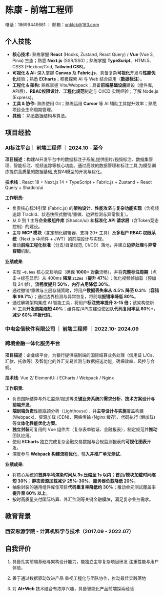 # 陈康 - 前端工程师

电话：18699449681 ｜ 邮箱：xnklck@163.com 

## 个人技能

- **核心技术:** 熟练掌握 **React** (Hooks, Zustand, React Query) / **Vue** (Vue 3, Pinia) 生态；熟悉 **Next.js** (SSR/SSG)；熟练掌握 **TypeScript**、HTML5、CSS3 (Flexbox/Grid, **Tailwind CSS**)。
- **可视化 & AI:** 深入掌握 **Canvas** 及 **Fabric.js**，具备复杂**可视化**开发与**性能优化**经验；熟悉 **ECharts**；积极探索 AI 与 Web 结合应用（**数据标注**）。
- **工程化 & 架构:** 熟练掌握 Vite/Webpack；具备**前端基础设施**建设（组件库, API层）、**RBAC权限设计**、**工程化规范**制定与 CI/CD 实践经验；了解 Node.js (Express)。
- **工具 & 协作:** 熟练使用 Git；熟练运用 **Cursor** 等 AI 辅助工具提升效率；熟悉项目全生命周期管理。
- **其他：** 熟悉数据结构与算法。

## 项目经验

### **AI标注平台**｜ 前端工程师 ｜  2024.10 - 至今

**项目描述**：构建AI开发平台中的数据标注子系统,提供图片/视频标注、数据集管理、智能标注、视频追踪等核心功能。通过高效的数据管理和标注工具,为模型训练提供高质量的数据基础,支撑AI模型的开发与优化。

**技术栈**：React 18 + Next.js 14 + TypeScript + Fabric.js + Zustand + React Query + Shadcn/ui

**工作职责:**

- 负责核心标注引擎 (Fabric.js) 的**架构设计**、**性能攻坚**与**复杂功能实现**（含视频追踪 TrackId、状态快照式撤销/重做、边界检测与异常恢复）。
- 从 0 到 1 主导**企业级组件库** (Shadcn/ui) 和**标准化 API 请求层**（含Token竞态控制）的建设。
- 主导 **MCP 模块**（含定制化编辑器，支持 20+ 工具）及**多租户 RBAC 权限系统**（Next.js 中间件 + JWT）的前端设计与实现。
- 推动**前端工程化标准**（分支/目录规范, CI/CD）落地，并建立**边界处理**与**异常容错**机制。

**业绩成果**:

- 实现 **`~0.6ms`** 核心交互响应（确保 **1000+ 对象**流畅），并将**完整标注周期**（点击->标签显示）从 400ms **降至 `212ms`**（**提升 47%**）；优化视频帧加载（预加载 24 帧），**流畅度提升 50%**，**内存占用降低 30%**。
-  通过撤销/重做与三层存储策略，将用户**数据丢失率从 4.5% 降至 0.3%**（**容错率 99.7%**）；通过边界检测与异常恢复，将前端**报错率降低 80%**。
-  通过解耦架构集成 AI 智能工具，将用户**标注效率提升 3-15 倍**；该架构使新 AI 工具**开发周期缩短 40%**；组件库/API库建设使团队**代码复用率达 80%+**，**减少 60% 样板代码**。

### 中电金信软件有限公司 ｜ 前端工程师 ｜ 2022.10- 2024.09

### 跨境金融一体化服务平台 

**项目描述**：企业级平台，为银行提供端到端的国际结算业务处理（信用证 L/Cs、汇款、托收等）及智能化的外汇交易监测与数据报送功能，确保效率、风控与合规。

**技术栈**: Vue 2/ ElementUI / ECharts / Webpack / Nginx

**工作职责:**

- 负责国际结算与外汇监测/报送等**关键业务系统**的**需求分析、技术方案设计与前端开发**。
- **端到端负责**性能瓶颈分析（Lighthouse），并**主导设计与实施**覆盖构建 (Webpack)、资源加载 (CDN)、网络传输 (Nginx 缓存)、代码执行 (懒加载) 等**立体化性能优化方案**。
- **独立封装**可复用的 Vue 组件库（复杂表单验证、金融报表），制定规范并**推动**团队应用。
- 使用 **ECharts** 独立完成复杂金融交易数据与合规监测报表的**可视化图表**开发。
- 深度参与 **Webpack 构建流程优化**，**引入并推广单元测试**。

**业绩成果:**

- 将核心系统的**首屏平均渲染时间从 3s 压缩至 1s 以内**；**首页/模块加载时间缩短 30%**；**静态资源加载减少 25%-30%**，**服务器负载降低 20%**。
- 抽象封装的通用组件库使项目**代码重复率降低约 30%**；推动单元测试覆盖率**提升至 80% 以上**。
- 按时高质量交付国际结算、外汇监测等关键金融模块，满足复杂业务需求。

## 教育背景

### 西安思源学院 - 计算机科学与技术（2017.09 - 2022.07）

## 自我评价

1. 具备扎实前端基础与架构设计能力，能独立主导复杂项目研发  注重性能与用户体验，

2. 善于通过数据驱动改进产品  重视工程化与团队协作，推动最佳实践落地

3. 对 **AI+Web** 技术结合有浓厚兴趣，具备智能化产品前端探索经验